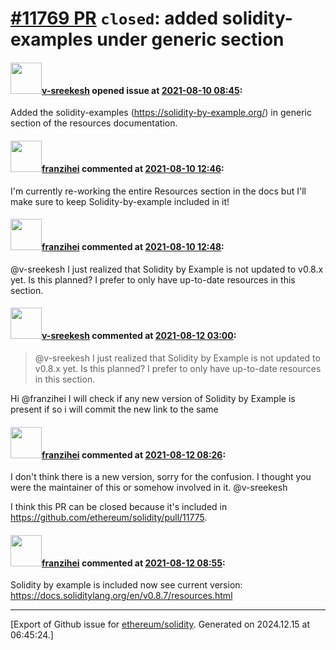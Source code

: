 # [\#11769 PR](https://github.com/ethereum/solidity/pull/11769) `closed`: added solidity-examples under generic section

#### <img src="https://avatars.githubusercontent.com/u/61742339?u=d0144cd9e13f1b23328f426effcb0385c50574d6&v=4" width="50">[v-sreekesh](https://github.com/v-sreekesh) opened issue at [2021-08-10 08:45](https://github.com/ethereum/solidity/pull/11769):

Added the solidity-examples (https://solidity-by-example.org/) in generic section of the resources documentation.

#### <img src="https://avatars.githubusercontent.com/u/41991517?u=d38fd5e811dbe132e39a53055c0f42da30820216&v=4" width="50">[franzihei](https://github.com/franzihei) commented at [2021-08-10 12:46](https://github.com/ethereum/solidity/pull/11769#issuecomment-895997963):

I'm currently re-working the entire Resources section in the docs but I'll make sure to keep Solidity-by-example included in it!

#### <img src="https://avatars.githubusercontent.com/u/41991517?u=d38fd5e811dbe132e39a53055c0f42da30820216&v=4" width="50">[franzihei](https://github.com/franzihei) commented at [2021-08-10 12:48](https://github.com/ethereum/solidity/pull/11769#issuecomment-895999284):

@v-sreekesh I just realized that Solidity by Example is not updated to v0.8.x yet. Is this planned? I prefer to only have up-to-date resources in this section.

#### <img src="https://avatars.githubusercontent.com/u/61742339?u=d0144cd9e13f1b23328f426effcb0385c50574d6&v=4" width="50">[v-sreekesh](https://github.com/v-sreekesh) commented at [2021-08-12 03:00](https://github.com/ethereum/solidity/pull/11769#issuecomment-897309595):

> @v-sreekesh I just realized that Solidity by Example is not updated to v0.8.x yet. Is this planned? I prefer to only have up-to-date resources in this section.

Hi @franzihei I will check if any new version of Solidity by Example is present if so i will commit the new link to the same

#### <img src="https://avatars.githubusercontent.com/u/41991517?u=d38fd5e811dbe132e39a53055c0f42da30820216&v=4" width="50">[franzihei](https://github.com/franzihei) commented at [2021-08-12 08:26](https://github.com/ethereum/solidity/pull/11769#issuecomment-897446813):

I don't think there is a new version, sorry for the confusion. I thought you were the maintainer of this or somehow involved in it. @v-sreekesh 

I think this PR can be closed because it's included in https://github.com/ethereum/solidity/pull/11775.

#### <img src="https://avatars.githubusercontent.com/u/41991517?u=d38fd5e811dbe132e39a53055c0f42da30820216&v=4" width="50">[franzihei](https://github.com/franzihei) commented at [2021-08-12 08:55](https://github.com/ethereum/solidity/pull/11769#issuecomment-897465389):

Solidity by example is included now see current version: https://docs.soliditylang.org/en/v0.8.7/resources.html


-------------------------------------------------------------------------------



[Export of Github issue for [ethereum/solidity](https://github.com/ethereum/solidity). Generated on 2024.12.15 at 06:45:24.]
